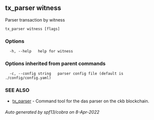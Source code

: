 ## tx_parser witness

Parser transaction by witness

```
tx_parser witness [flags]
```

### Options

```
  -h, --help   help for witness
```

### Options inherited from parent commands

```
  -c, --config string   parser config file (default is ./config/config.yaml)
```

### SEE ALSO

* [tx_parser](tx_parser.md)	 - Command tool for the das parser on the ckb blockchain.

###### Auto generated by spf13/cobra on 8-Apr-2022
